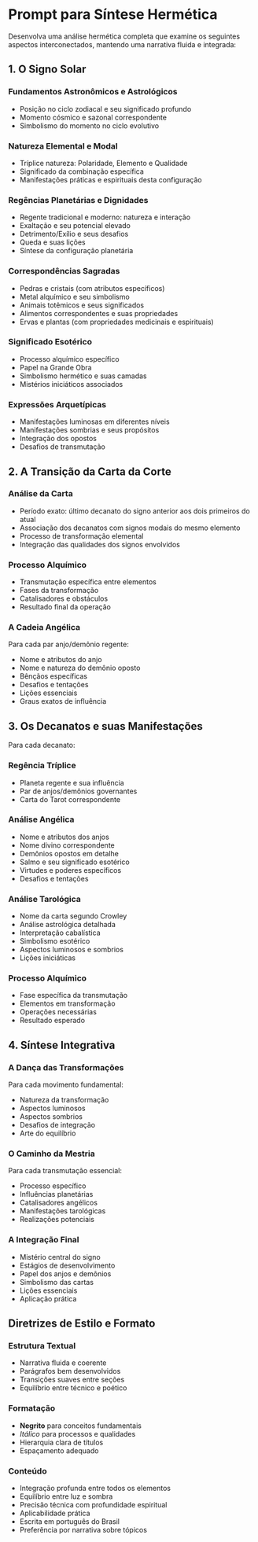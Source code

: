 # Prompt para Síntese Hermética

Desenvolva uma análise hermética completa que examine os seguintes aspectos interconectados, mantendo uma narrativa fluida e integrada:

## 1. O Signo Solar

### Fundamentos Astronômicos e Astrológicos
- Posição no ciclo zodiacal e seu significado profundo
- Momento cósmico e sazonal correspondente
- Simbolismo do momento no ciclo evolutivo

### Natureza Elemental e Modal
- Tríplice natureza: Polaridade, Elemento e Qualidade
- Significado da combinação específica
- Manifestações práticas e espirituais desta configuração

### Regências Planetárias e Dignidades
- Regente tradicional e moderno: natureza e interação
- Exaltação e seu potencial elevado
- Detrimento/Exílio e seus desafios
- Queda e suas lições
- Síntese da configuração planetária

### Correspondências Sagradas
- Pedras e cristais (com atributos específicos)
- Metal alquímico e seu simbolismo
- Animais totêmicos e seus significados
- Alimentos correspondentes e suas propriedades
- Ervas e plantas (com propriedades medicinais e espirituais)

### Significado Esotérico
- Processo alquímico específico
- Papel na Grande Obra
- Simbolismo hermético e suas camadas
- Mistérios iniciáticos associados

### Expressões Arquetípicas
- Manifestações luminosas em diferentes níveis
- Manifestações sombrias e seus propósitos
- Integração dos opostos
- Desafios de transmutação

## 2. A Transição da Carta da Corte

### Análise da Carta
- Período exato: último decanato do signo anterior aos dois primeiros do atual
- Associação dos decanatos com signos modais do mesmo elemento
- Processo de transformação elemental
- Integração das qualidades dos signos envolvidos

### Processo Alquímico
- Transmutação específica entre elementos
- Fases da transformação
- Catalisadores e obstáculos
- Resultado final da operação

### A Cadeia Angélica
Para cada par anjo/demônio regente:
- Nome e atributos do anjo
- Nome e natureza do demônio oposto
- Bênçãos específicas
- Desafios e tentações
- Lições essenciais
- Graus exatos de influência

## 3. Os Decanatos e suas Manifestações

Para cada decanato:

### Regência Tríplice
- Planeta regente e sua influência
- Par de anjos/demônios governantes
- Carta do Tarot correspondente

### Análise Angélica
- Nome e atributos dos anjos
- Nome divino correspondente
- Demônios opostos em detalhe
- Salmo e seu significado esotérico
- Virtudes e poderes específicos
- Desafios e tentações

### Análise Tarológica
- Nome da carta segundo Crowley
- Análise astrológica detalhada
- Interpretação cabalística
- Simbolismo esotérico
- Aspectos luminosos e sombrios
- Lições iniciáticas

### Processo Alquímico
- Fase específica da transmutação
- Elementos em transformação
- Operações necessárias
- Resultado esperado

## 4. Síntese Integrativa

### A Dança das Transformações
Para cada movimento fundamental:
- Natureza da transformação
- Aspectos luminosos
- Aspectos sombrios
- Desafios de integração
- Arte do equilíbrio

### O Caminho da Mestria
Para cada transmutação essencial:
- Processo específico
- Influências planetárias
- Catalisadores angélicos
- Manifestações tarológicas
- Realizações potenciais

### A Integração Final
- Mistério central do signo
- Estágios de desenvolvimento
- Papel dos anjos e demônios
- Simbolismo das cartas
- Lições essenciais
- Aplicação prática

## Diretrizes de Estilo e Formato

### Estrutura Textual
- Narrativa fluida e coerente
- Parágrafos bem desenvolvidos
- Transições suaves entre seções
- Equilíbrio entre técnico e poético

### Formatação
- **Negrito** para conceitos fundamentais
- _Itálico_ para processos e qualidades
- Hierarquia clara de títulos
- Espaçamento adequado

### Conteúdo
- Integração profunda entre todos os elementos
- Equilíbrio entre luz e sombra
- Precisão técnica com profundidade espiritual
- Aplicabilidade prática
- Escrita em português do Brasil
- Preferência por narrativa sobre tópicos